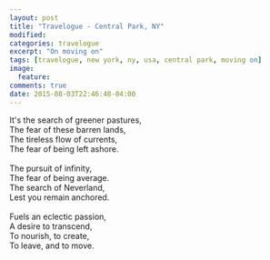 ```yaml
---
layout: post
title: "Travelogue - Central Park, NY"
modified:
categories: travelogue
excerpt: "On moving on"
tags: [travelogue, new york, ny, usa, central park, moving on]
image:
  feature:
comments: true
date: 2015-08-03T22:46:40-04:00
---
```


It's the search of greener pastures,<br>
The fear of these barren lands,<br>
The tireless flow of currents,<br>
The fear of being left ashore.<br/><br/>
The pursuit of infinity,<br>
The fear of being average.<br>
The search of Neverland,<br>
Lest you remain anchored.<br/><br/>
Fuels an eclectic passion,<br>
A desire to transcend,<br>
To nourish, to create,<br>
To leave, and to move.<br>
